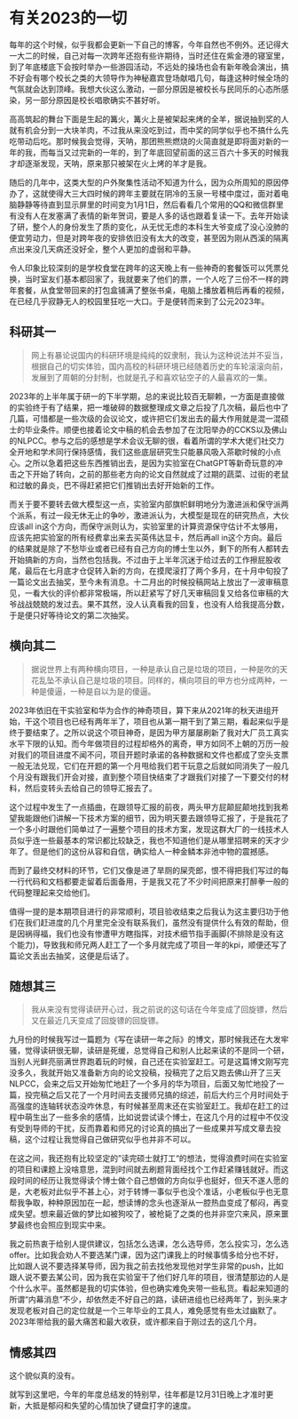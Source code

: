 # 有关2023的一切

每年的这个时候，似乎我都会更新一下自己的博客，今年自然也不例外。还记得大一大二的时候，自己对每一次跨年还抱有些许期待，当时还住在紫金港的寝室里，到了年底楼底下会按时举办一些游园活动，不远处的操场也会有新年晚会演出，搞不好会有哪个校长之类的大领导作为神秘嘉宾登场献唱几句，每逢这种时候全场的气氛就会达到顶峰。我想大伙这么激动，一部分原因是被校长与民同乐的心态所感染，另一部分原因是校长唱歌确实不甚好听。

高高筑起的舞台下面是生起的篝火，篝火上是被架起来烤的全羊，据说抽到奖的人就有机会分到一大块羊肉，不过我从来没吃到过，而中奖的同学似乎也不搞什么先吃带动后吃。那时候我会觉得，天呐，那团熊熊燃烧的火简直就是即将面对新的一年的我，而每当又过完新的一年的，到了年底回望前面的这三百六十多天的时候我才却逐渐发现，天呐，原来那只被架在火上烤的羊才是我。

随后的几年中，这类大型的户外聚集性活动不知道为什么，因为众所周知的原因停办了，这就使得大三大四时候的跨年主要就在阴冷的玉泉一号楼中度过，面对着电脑静静等待直到显示屏里的时间变为1月1日，然后看看几个常用的QQ和微信群里有没有人在发塞满了表情的新年贺词，要是人多的话也跟着复读一下。去年开始读了研，整个人的身份发生了质的变化，从无忧无虑的本科生大爷变成了没心没肺的便宜劳动力，但是对跨年夜的安排依旧没有太大的改变，甚至因为刚从西溪的隔离点出来没几天病还没好全，整个人更加的虚弱和平静。

令人印象比较深刻的是学校食堂在跨年的这天晚上有一些神奇的套餐饭可以凭票兑换，当时室友们基本都回家了，我就要来了他们的票，一个人吃了三份不一样的跨年套餐，从食堂带回来的打包盒铺满了整张书桌，电脑上播放着稍后再看的视频，在已经几乎寂静无人的校园里狂吃一大口。于是便转而来到了公元2023年。

## 科研其一

> 网上有暴论说国内的科研环境是纯纯的奴隶制，我认为这种说法并不妥当，根据自己的切实体验，国内高校的科研环境已经随着历史的车轮滚滚向前，发展到了周朝的分封制，也就是孔子和喜欢钻空子的人最喜欢的一集。

2023年的上半年属于研一的下半学期，总的来说比较百无聊赖，一方面是直接做的实验终于有了结果，把一堆破碎的数据整理成文章之后投了几次稿，最后也中了几篇，可惜都是一些次级的会议论文，或许把它们发出去的最大作用就是混一混硕士的毕业条件。顺便也接着论文中稿的机会去参加了在沈阳举办的CCKS以及佛山的NLPCC。参与之后的感想是学术会议无聊的很，看着所谓的学术大佬们社交力全开地和学术同行保持感情，我们这些底层研究生只能暴风吸入茶歇时候的小点心。之所以急着把这些东西推销出去，是因为实验室在ChatGPT等新奇玩意的冲击之下开始了转向，之前的那些老方向的论文自然就成了过期的蔬菜、过街的老鼠和过敏的鼻炎，巴不得赶紧把它们推销出去好开始新的工作。

而关于要不要转去做大模型这一点，实验室内部旗帜鲜明地分为激进派和保守派两个派系，有过一段无休无止的争吵，激进派认为，大模型是现在的研究热点，大伙应该all in这个方向，而保守派则认为，实验室里的计算资源保守估计不太够用，应该先把实验室的所有经费拿出来去买英伟达显卡，然后再all in这个方向。最后的结果就是除了不愁毕业或者已经有自己方向的博士生以外，剩下的所有人都转去开始搞新的方向，当然也包括我。不过由于上半年沉迷于给过去的工作擦屁股收尾，最后在七月底才仓促转入新的方向，在摸爬滚打了两个多月，在十月中旬投了一篇论文出去抽奖，至今未有消息。十二月出的时候投稿网站上放出了一波审稿意见，一看大伙的评价都非常极端，所以赶紧写了好几天审稿回复又给各位审稿的大爷战战兢兢的发过去。果不其然，没人认真看我的回复，也没有人给我提高分数，于是便只好等待论文的第二次抽奖。

## 横向其二

> 据说世界上有两种横向项目，一种是承认自己是垃圾的项目，一种是吹的天花乱坠不承认自己是垃圾的项目。同样的，横向项目的甲方也分成两种，一种是傻逼，一种是自以为是的傻逼。

2023年依旧在干实验室和华为合作的神奇项目，算下来从2021年的秋天进组开始，干这个项目也已经有两年半了，项目也从第一期干到了第三期，看起来似乎是终于要结束了。之所以说这个项目神奇，是因为甲方屡屡刷新了我对大厂员工真实水平下限的认知。而今年做项目的过程却格外的离奇，甲方如同不上朝的万历一般对我们的项目进度不闻不问，项目开题时承诺的各种数据和文件也都成了空头支票一般无法兑现，它们在开题的第一个月甩给我们若干玩意之后就如同消失了一般几个月没有跟我们开会对接，直到整个项目快结束了才跟我们对接了一下要交付的材料，然后变转头去给自己的领导汇报去了。

这个过程中发生了一点插曲，在跟领导汇报的前夜，两头甲方屁颠屁颠地找到我希望我能跟他们讲解一下技术方案的细节，因为明天要去跟领导汇报了，于是我花了一个多小时跟他们简单过了一遍整个项目的技术方案，发现这群大厂的一线技术人员似乎连一些最基本的常识都比较缺乏，我也不知道他们是从哪里招聘来的天才少年了。但是他们的这份从容和自信，确实给人一种金鳞本非池中物的震撼感。

而到了最终交材料的环节，它们又像是进了旱厕的屎壳郎，恨不得把我们写过的每一行代码和文档都要走留着后面备用，于是我又花了不少时间把原来打醉拳一般的代码整理起来交给他们。

值得一提的是本期项目进行的非常顺利，项目验收结束之后我认为这主要归功于他们在我们赶进度的几个月里完全没有联系我们，虽然没有提供什么有效的帮助，但是因祸得福，我们也没有惨遭甲方瞎指挥，对技术细节指手画脚(不排除是没有这个能力)，导致我和师兄两人赶工了一个多月就完成了项目一年的kpi，顺便还写了篇论文丢出去抽奖，这便是后话了。

## 随想其三

> 我从来没有觉得读研开心过，我之前说的这句话在今年变成了回旋镖，然后又在最近几天变成了回旋镖的回旋镖。

九月份的时候我写过一篇题为《写在读研一年之际》的博文，那时候我还在大发牢骚，觉得读研很无聊，读研是死缓，总觉得自己和别人比起来读的不是同一个研，当别人光鲜亮丽满世界跑着玩的时候，自己还在实验室赶工。可是这篇博文刚写完没多久，我就开始又准备新方向的论文投稿，投稿完了之后又跑去佛山开了三天NLPCC，会来之后又开始匆忙地赶了一个多月的华为项目，后面又匆忙地投了一篇，投完稿之后又花了一个月时间去支援师兄搞的综述，前后大约三个月时间处于高强度的连轴转状态没咋休息，有时候甚至周末还在实验室赶工。我却在赶工的过程中萌生出了一些多余的感情，比如说尝试读个博士，在这几个月的过程中不仅没有受到导师的干扰，反而靠着和师兄的讨论真的搞出了一些成果并写成文章去投稿，这个过程让我觉得自己做研究似乎也并非不可以。

在这之间，我还抱有比较坚定的”读完硕士就打工“的想法，觉得浪费时间在实验室的项目和课题上没啥意思，混到时间就去刷题背面经找个工作赶紧赚钱就好。而这段时间的经历让我觉得读个博士做个自己想做的方向似乎也挺好，但天不遂人愿的是，大老板对此似乎不甚上心，对于转博一事似乎也没个准话，小老板似乎也无意帮我争取，种种原因加在一起，想读博的念头也逐渐从一腔热血变成了郁闷，再变成失望。想来最近做的梦比如被狗咬了，被枪毙了之类的也并非空穴来风，原来噩梦最终也会照应到现实中来。

我之前热衷于给别人提供建议，包括怎么选课，怎么选导师，怎么投实习，怎么选offer。比如我会劝人不要选某门课，因为这门课我上的时候事情多给分也不好，比如跟人说不要选择某导师，因为我之前去找他发现他对学生非常的push，比如跟人说不要去某公司，因为我在实验室干了他们好几年的项目，很清楚那边的人是个什么水平。虽然都是我的切实体验，但也确实难免夹带一些私货。看起来知道的所谓“内幕消息”不少，却依然走不好自己的路，读研进组也已经两年了，到头来才发现老板对自己的定位就是一个三年毕业的工具人，难免感觉有些太过幽默了。2023年带给我的最大痛苦和最大收获，或许都来自于刚过去的这几个月。


## 情感其四

这个貌似真的没有。

就写到这里吧，今年的年度总结发的特别早，往年都是12月31日晚上才准时更新，大抵是郁闷和失望的心情加快了键盘打字的速度。